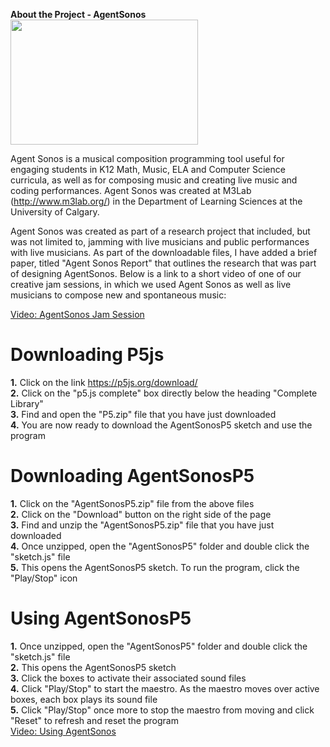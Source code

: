 <b> About the Project - AgentSonos </b> 
<img src="http://i.imgur.com/6oT85E1.png" height="200" width="300"/>

Agent Sonos is a musical composition programming tool useful for engaging students in K12 Math, Music, ELA and Computer Science curricula, as well as for composing music and creating live music and coding performances. Agent Sonos was created at M3Lab (http://www.m3lab.org/) in the Department of Learning Sciences at the University of Calgary.

Agent Sonos was created as part of a research project that included, but was not limited to, jamming with live musicians and public performances with live musicians. As part of the downloadable files, I have added a brief paper, titled "Agent Sonos Report" that outlines the research that was part of designing AgentSonos. Below is a link to a short video of one of our creative jam sessions, in which we used Agent Sonos as well as live musicians to compose new and spontaneous music: 

[Video: AgentSonos Jam Session](https://www.youtube.com/watch?v=Xpkpw-VTHs8&feature=youtu.be)

#                   Downloading P5js

<b>1.</b> Click on the link https://p5js.org/download/ <br>
<b>2.</b> Click on the "p5.js complete" box directly below the heading "Complete Library" <br>
<b>3.</b> Find and open the "P5.zip" file that you have just downloaded <br>
<b>4.</b> You are now ready to download the AgentSonosP5 sketch and use the program

#                   Downloading AgentSonosP5

<b>1.</b> Click on the "AgentSonosP5.zip" file from the above files <br>
<b>2.</b> Click on the "Download" button on the right side of the page <br>
<b>3.</b> Find and unzip the "AgentSonosP5.zip" file that you have just downloaded <br>
<b>4.</b> Once unzipped, open the "AgentSonosP5" folder and double click the "sketch.js" file <br>
<b>5.</b> This opens the AgentSonosP5 sketch. To run the program, click the "Play/Stop" icon

#                   Using AgentSonosP5

<b>1.</b> Once unzipped, open the "AgentSonosP5" folder and double click the "sketch.js" file <br>
<b>2.</b> This opens the AgentSonosP5 sketch <br>
<b>3.</b> Click the boxes to activate their associated sound files <br>
<b>4.</b> Click "Play/Stop" to start the maestro. As the maestro moves over active boxes, each box plays its sound file <br>
<b>5.</b> Click "Play/Stop" once more to stop the maestro from moving and click "Reset" to refresh and reset the program <br>
[Video: Using AgentSonos](https://www.youtube.com/watch?v=029SqEKg6Jg&feature=youtu.be)

